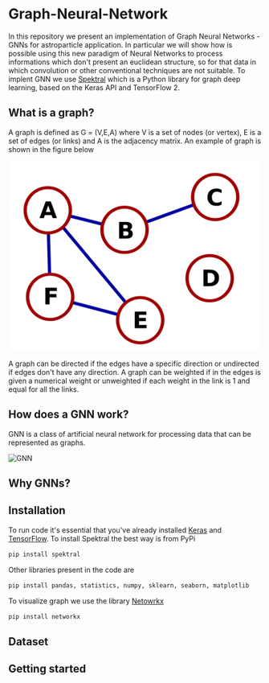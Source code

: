 # Graph-Neural-Network
In this repository we present an implementation of Graph Neural Networks - GNNs for astroparticle application. In particular we will show how is possible using this new paradigm of Neural Networks to process informations which don't present an euclidean structure, so for that data in which convolution or other conventional techniques are not suitable. 
To implent GNN we use [Spektral](https://github.com/danielegrattarola/spektral#readme) which is a Python library for graph deep learning, based on the Keras API and TensorFlow 2. 

## What is a graph?

A graph is defined as G = (V,E,A) where V is a set of nodes (or vertex), E is a set of edges (or links) and A is the adjacency matrix. An example of graph is shown in the figure below

![Example of graph](./images/graph.png)

A graph can be directed if the edges have a specific direction or undirected if edges don't have any direction. 
A graph can be weighted if in the edges is given a numerical weight or unweighted if each weight in the link is 1 and equal for all the links. 

## How does a GNN work?

GNN is a class of artificial neural network for processing data that can be represented as graphs.

![GNN](https://res.cloudinary.com/dyd911kmh/image/upload/v1658404110/GNN_39d56fb37d.png)


## Why GNNs?



## Installation 

To run code it's essential that you've already installed [Keras](https://github.com/keras-team/keras) and [TensorFlow](https://github.com/tensorflow/tensorflow). To install Spektral the best way is from PyPi

```python
pip install spektral
```
Other libraries present in the code are 

```python
pip install pandas, statistics, numpy, sklearn, seaborn, matplotlib
```

To visualize graph we use the library [Netowrkx](https://github.com/networkx/networkx)

```python
pip install networkx
```

## Dataset

## Getting started 


